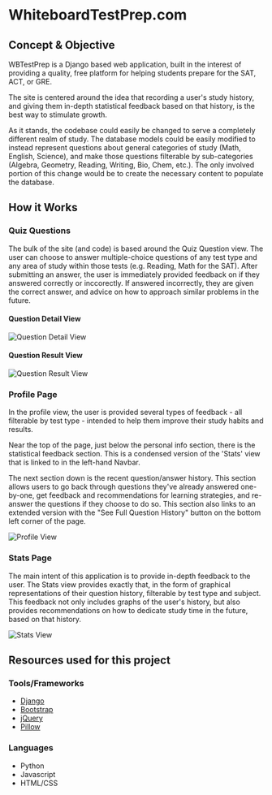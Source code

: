 WhiteboardTestPrep.com
======================

Concept & Objective
-------------------

WBTestPrep is a Django based web application, built in the interest of providing a quality, free platform for helping students prepare for the SAT, ACT, or GRE. 

The site is centered around the idea that recording a user's study history, and giving them in-depth statistical feedback based on that history, is the best way to stimulate growth.

As it stands, the codebase could easily be changed to serve a completely different realm of study. The database models could be easily modified to instead represent questions about general categories of study (Math, English, Science), and make those questions filterable by sub-categories (Algebra, Geometry, Reading, Writing, Bio, Chem, etc.). The only involved portion of this change would be to create the necessary content to populate the database.



How it Works
------------

### Quiz Questions ###

The bulk of the site (and code) is based around the Quiz Question view. The user can choose to answer multiple-choice questions of any test type and any area of study within those tests (e.g. Reading, Math for the SAT). After submitting an answer, the user is immediately provided feedback on if they answered correctly or inccorectly. If answered incorrectly, they are given the correct answer, and advice on how to approach similar problems in the future.

#### Question Detail View ####

![Question Detail View](https://github.com/FellowshipOfThePing/WBTestPrep/blob/master/media/readme_images/Question_Detail_View.png)

#### Question Result View ####

![Question Result View](https://github.com/FellowshipOfThePing/WBTestPrep/blob/master/media/readme_images/Question_Result_View.png)


### Profile Page ###

In the profile view, the user is provided several types of feedback - all filterable by test type - intended to help them improve their study habits and results.

Near the top of the page, just below the personal info section, there is the statistical feedback section. This is a condensed version of the 'Stats' view that is linked to in the left-hand Navbar.

The next section down is the recent question/answer history. This section allows users to go back through questions they've already answered one-by-one, get feedback and recommendations for learning strategies, and re-answer the questions if they choose to do so. This section also links to an extended version with the "See Full Question History" button on the bottom left corner of the page.


![Profile View](https://github.com/FellowshipOfThePing/WBTestPrep/blob/master/media/readme_images/Profile_View.png)


### Stats Page ###

The main intent of this application is to provide in-depth feedback to the user. The Stats view provides exactly that, in the form of graphical representations of their question history, filterable by test type and subject. This feedback not only includes graphs of the user's history, but also provides recommendations on how to dedicate study time in the future, based on that history.

![Stats View](https://github.com/FellowshipOfThePing/WBTestPrep/blob/master/media/readme_images/Stats_View.png)




Resources used for this project
------------------------------

### Tools/Frameworks ###
 * [Django](https://github.com/django/django)
 * [Bootstrap](https://github.com/twbs/bootstrap)
 * [jQuery](https://github.com/jquery/jquery)
 * [Pillow](https://github.com/python-pillow/Pillow)

### Languages ###
 * Python  
 * Javascript  
 * HTML/CSS  






